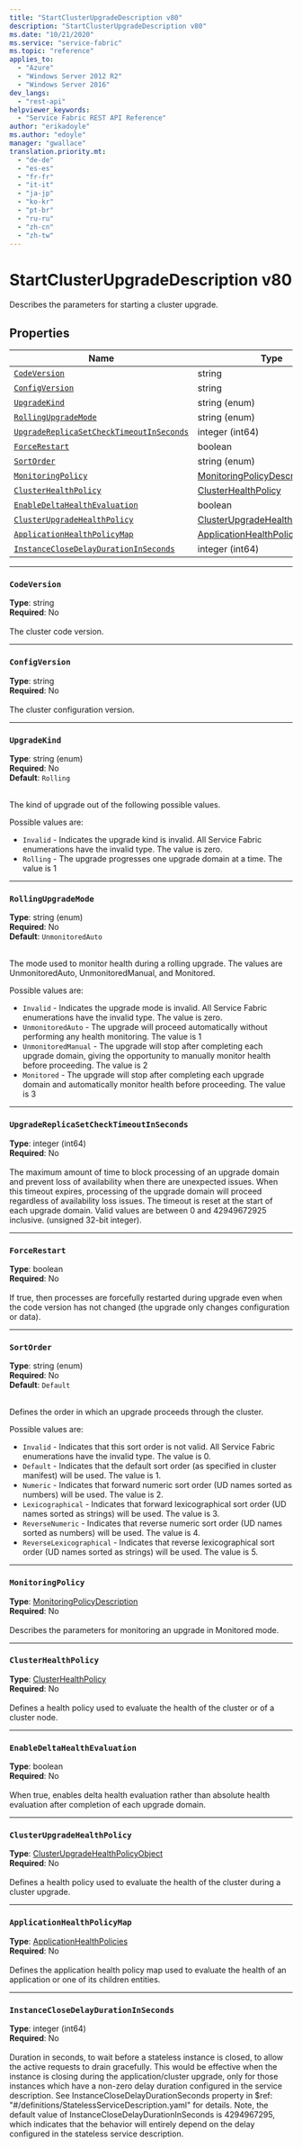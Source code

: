 ```yaml
---
title: "StartClusterUpgradeDescription v80"
description: "StartClusterUpgradeDescription v80"
ms.date: "10/21/2020"
ms.service: "service-fabric"
ms.topic: "reference"
applies_to: 
  - "Azure"
  - "Windows Server 2012 R2"
  - "Windows Server 2016"
dev_langs: 
  - "rest-api"
helpviewer_keywords: 
  - "Service Fabric REST API Reference"
author: "erikadoyle"
ms.author: "edoyle"
manager: "gwallace"
translation.priority.mt: 
  - "de-de"
  - "es-es"
  - "fr-fr"
  - "it-it"
  - "ja-jp"
  - "ko-kr"
  - "pt-br"
  - "ru-ru"
  - "zh-cn"
  - "zh-tw"
---
```

# StartClusterUpgradeDescription v80

Describes the parameters for starting a cluster upgrade.

## Properties
| Name | Type | Required |
| --- | --- | --- |
| [`CodeVersion`](#codeversion) | string | No |
| [`ConfigVersion`](#configversion) | string | No |
| [`UpgradeKind`](#upgradekind) | string (enum) | No |
| [`RollingUpgradeMode`](#rollingupgrademode) | string (enum) | No |
| [`UpgradeReplicaSetCheckTimeoutInSeconds`](#upgradereplicasetchecktimeoutinseconds) | integer (int64) | No |
| [`ForceRestart`](#forcerestart) | boolean | No |
| [`SortOrder`](#sortorder) | string (enum) | No |
| [`MonitoringPolicy`](#monitoringpolicy) | [MonitoringPolicyDescription](sfclient-v80-model-monitoringpolicydescription.md) | No |
| [`ClusterHealthPolicy`](#clusterhealthpolicy) | [ClusterHealthPolicy](sfclient-v80-model-clusterhealthpolicy.md) | No |
| [`EnableDeltaHealthEvaluation`](#enabledeltahealthevaluation) | boolean | No |
| [`ClusterUpgradeHealthPolicy`](#clusterupgradehealthpolicy) | [ClusterUpgradeHealthPolicyObject](sfclient-v80-model-clusterupgradehealthpolicyobject.md) | No |
| [`ApplicationHealthPolicyMap`](#applicationhealthpolicymap) | [ApplicationHealthPolicies](sfclient-v80-model-applicationhealthpolicies.md) | No |
| [`InstanceCloseDelayDurationInSeconds`](#instanceclosedelaydurationinseconds) | integer (int64) | No |

____
### `CodeVersion`
__Type__: string <br/>
__Required__: No<br/>
<br/>
The cluster code version.

____
### `ConfigVersion`
__Type__: string <br/>
__Required__: No<br/>
<br/>
The cluster configuration version.

____
### `UpgradeKind`
__Type__: string (enum) <br/>
__Required__: No<br/>
__Default__: `Rolling` <br/>
<br/>


The kind of upgrade out of the following possible values.

Possible values are: 

  - `Invalid` - Indicates the upgrade kind is invalid. All Service Fabric enumerations have the invalid type. The value is zero.
  - `Rolling` - The upgrade progresses one upgrade domain at a time. The value is 1



____
### `RollingUpgradeMode`
__Type__: string (enum) <br/>
__Required__: No<br/>
__Default__: `UnmonitoredAuto` <br/>
<br/>


The mode used to monitor health during a rolling upgrade. The values are UnmonitoredAuto, UnmonitoredManual, and Monitored.

Possible values are: 

  - `Invalid` - Indicates the upgrade mode is invalid. All Service Fabric enumerations have the invalid type. The value is zero.
  - `UnmonitoredAuto` - The upgrade will proceed automatically without performing any health monitoring. The value is 1
  - `UnmonitoredManual` - The upgrade will stop after completing each upgrade domain, giving the opportunity to manually monitor health before proceeding. The value is 2
  - `Monitored` - The upgrade will stop after completing each upgrade domain and automatically monitor health before proceeding. The value is 3



____
### `UpgradeReplicaSetCheckTimeoutInSeconds`
__Type__: integer (int64) <br/>
__Required__: No<br/>
<br/>
The maximum amount of time to block processing of an upgrade domain and prevent loss of availability when there are unexpected issues. When this timeout expires, processing of the upgrade domain will proceed regardless of availability loss issues. The timeout is reset at the start of each upgrade domain. Valid values are between 0 and 42949672925 inclusive. (unsigned 32-bit integer).

____
### `ForceRestart`
__Type__: boolean <br/>
__Required__: No<br/>
<br/>
If true, then processes are forcefully restarted during upgrade even when the code version has not changed (the upgrade only changes configuration or data).

____
### `SortOrder`
__Type__: string (enum) <br/>
__Required__: No<br/>
__Default__: `Default` <br/>
<br/>


Defines the order in which an upgrade proceeds through the cluster.

Possible values are: 

  - `Invalid` - Indicates that this sort order is not valid. All Service Fabric enumerations have the invalid type. The value is 0.
  - `Default` - Indicates that the default sort order (as specified in cluster manifest) will be used. The value is 1.
  - `Numeric` - Indicates that forward numeric sort order (UD names sorted as numbers) will be used. The value is 2.
  - `Lexicographical` - Indicates that forward lexicographical sort order (UD names sorted as strings) will be used. The value is 3.
  - `ReverseNumeric` - Indicates that reverse numeric sort order (UD names sorted as numbers) will be used. The value is 4.
  - `ReverseLexicographical` - Indicates that reverse lexicographical sort order (UD names sorted as strings) will be used. The value is 5.



____
### `MonitoringPolicy`
__Type__: [MonitoringPolicyDescription](sfclient-v80-model-monitoringpolicydescription.md) <br/>
__Required__: No<br/>
<br/>
Describes the parameters for monitoring an upgrade in Monitored mode.

____
### `ClusterHealthPolicy`
__Type__: [ClusterHealthPolicy](sfclient-v80-model-clusterhealthpolicy.md) <br/>
__Required__: No<br/>
<br/>
Defines a health policy used to evaluate the health of the cluster or of a cluster node.


____
### `EnableDeltaHealthEvaluation`
__Type__: boolean <br/>
__Required__: No<br/>
<br/>
When true, enables delta health evaluation rather than absolute health evaluation after completion of each upgrade domain.

____
### `ClusterUpgradeHealthPolicy`
__Type__: [ClusterUpgradeHealthPolicyObject](sfclient-v80-model-clusterupgradehealthpolicyobject.md) <br/>
__Required__: No<br/>
<br/>
Defines a health policy used to evaluate the health of the cluster during a cluster upgrade.

____
### `ApplicationHealthPolicyMap`
__Type__: [ApplicationHealthPolicies](sfclient-v80-model-applicationhealthpolicies.md) <br/>
__Required__: No<br/>
<br/>
Defines the application health policy map used to evaluate the health of an application or one of its children entities.


____
### `InstanceCloseDelayDurationInSeconds`
__Type__: integer (int64) <br/>
__Required__: No<br/>
<br/>
Duration in seconds, to wait before a stateless instance is closed, to allow the active requests to drain gracefully. This would be effective when the instance is closing during the application/cluster
upgrade, only for those instances which have a non-zero delay duration configured in the service description. See InstanceCloseDelayDurationSeconds property in $ref: "#/definitions/StatelessServiceDescription.yaml" for details.
Note, the default value of InstanceCloseDelayDurationInSeconds is 4294967295, which indicates that the behavior will entirely depend on the delay configured in the stateless service description.

